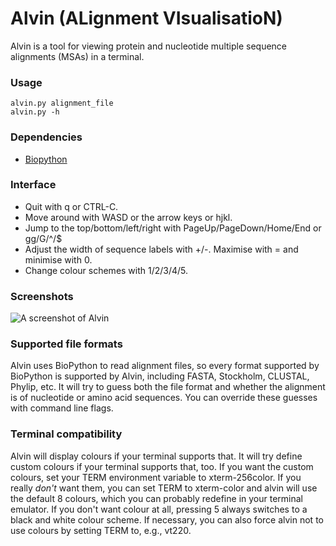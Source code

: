 # Alvin (ALignment VIsualisatioN)

Alvin is a tool for viewing protein and nucleotide multiple sequence alignments (MSAs) in a terminal.

### Usage

    alvin.py alignment_file
    alvin.py -h

### Dependencies

 - [Biopython](biopython.org)


### Interface

 - Quit with q or CTRL-C.
 - Move around with WASD or the arrow keys or hjkl.
 - Jump to the top/bottom/left/right with PageUp/PageDown/Home/End or gg/G/^/$
 - Adjust the width of sequence labels with +/-. Maximise with = and minimise with 0.
 - Change colour schemes with 1/2/3/4/5.

### Screenshots

![A screenshot of Alvin](images/screeshot1.png)


### Supported file formats

Alvin uses BioPython to read alignment files, so every format supported by BioPython is supported by Alvin, including FASTA, Stockholm, CLUSTAL, Phylip, etc. It will try to guess both the file format and whether the alignment is of nucleotide or amino acid sequences. You can override these guesses with command line flags.

### Terminal compatibility

Alvin will display colours if your terminal supports that. It will try define custom colours if your terminal supports that, too. If you want the custom colours, set your TERM environment variable to xterm-256color. If you really *don't* want them, you can set TERM to xterm-color and alvin will use the default 8 colours, which you can probably redefine in your terminal emulator. If you don't want colour at all, pressing 5 always switches to a black and white colour scheme. If necessary, you can also force alvin not to use colours by setting TERM to, e.g., vt220.
